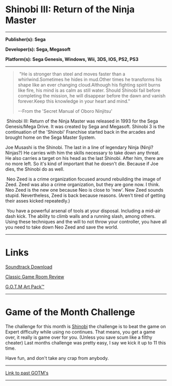 # Shinobi III: Return of the Ninja Master

------

**Publisher(s): Sega**

**Developer(s): Sega, Megasoft**

**Platform(s): Sega Genesis, Windows, Wii, 3DS, IOS, PS2, PS3**

------

> ​	"He is stronger than steel and moves faster than a whirlwind.Sometimes he hides in mud.Other times he transforms his shape like an ever changing cloud.Although his fighting spirit burns like fire, his mind is as calm as still water. Should Shinobi fail before completing the mission, he will disappear before the dawn and vanish forever.Keep this knowledge in your heart and mind."
>
> --From the
>    'Secret Manual of Oboro Ninjitsu'

​	Shinobi III: Return of the Ninja Master was released in 1993 for the Sega Genesis/Mega Drive. It was created by Sega and Megasoft. Shinobi 3 is the continuation of the 'Shinobi' Franchise started back in the arcades and brought home on the Sega Master System. 

Joe Musashi is the Shinobi. The last in a line of legendary Ninja (Ninji? Ninjas?) He carries with him the skills necessary to take down any threat. He also carries a target on his head as the last Shinobi. After him, there are no more left. So it's kind of important that he doesn't die. Because if Joe dies, the Shinobi do as well.

​	Neo Zeed is a crime organization focused around rebuilding the image of Zeed. Zeed was also a crime organization, but they are gone now. I think. Neo Zeed is the new one because Neo is close to 'new'. New Zeed sounds stupid. Nevertheless, Zeed is back because reasons. (Aren't tired of getting their asses kicked repeatedly.)

​	You have a powerful arsenal of tools at your disposal. Including a mid-air dash kick. The ability to climb walls and a running slash, among others. Using these techniques and the will to not throw your controller, you have all you need to take down Neo Zeed and save the world.

------

# Links

[Soundtrack Download](https://downloads.khinsider.com/game-soundtracks/album/shinobi-3-return-of-the-ninja-master-original-game-audio)

[Classic Game Room Review](https://kutt.it/l4O9xy)

[G.O.T.M Art Pack™](https://github.com/lilbud/Game-of-the-Month/tree/master/9%20-%20July%202018%20-%20Shinobi%20III)

------

# Game of the Month Challenge

The challenge for this month is [Shinobi](http://retroachievements.org/Achievement/3099) the challenge is to beat the game on Expert difficulty while using no continues. That means, you get a game over, it really is game over for you. (Unless you save scum like a filthy cheater) Last months challenge was pretty easy, I say we kick it up to 11 this time.

Have fun, and don't take any crap from anybody.

------

[Link to past GOTM's](https://retropie.org.uk/forum/topic/17174/game-of-the-month-links)        

------
